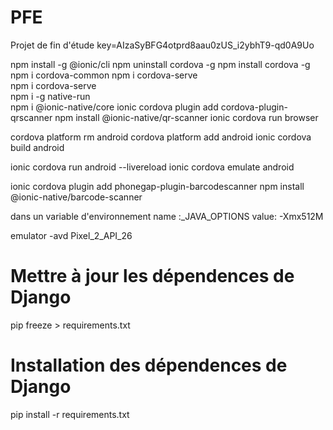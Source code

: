 # PFE
Projet de fin d'étude 
key=AIzaSyBFG4otprd8aau0zUS_i2ybhT9-qd0A9Uo

npm install -g @ionic/cli
npm uninstall cordova -g
npm install cordova -g   
npm i cordova-common 
npm i cordova-serve   
npm i cordova-serve   
npm i -g native-run   
npm i @ionic-native/core
ionic cordova plugin add cordova-plugin-qrscanner
npm install @ionic-native/qr-scanner
ionic cordova run browser

cordova platform rm android
cordova platform add android
ionic cordova build android

ionic cordova run android --livereload
ionic cordova emulate android

ionic cordova plugin add phonegap-plugin-barcodescanner
npm install @ionic-native/barcode-scanner

dans un variable d'environnement 
name :_JAVA_OPTIONS
value: -Xmx512M

emulator -avd Pixel_2_API_26

# Mettre à jour les dépendences de Django
pip freeze > requirements.txt

# Installation des dépendences de Django
pip install -r requirements.txt